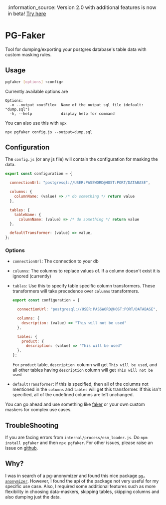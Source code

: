 <table>
  <thead>
    <tr>
      <td align="left">
        :information_source: Version 2.0 with additional features is now in beta! <a href="https://www.npmjs.com/package/pgfaker/v/2.0.0-beta.1"> Try here </a>
      </td>
    </tr>
  </thead>
  </tbody>
</table>

# PG-Faker

Tool for dumping/exporting your postgres database's table data with custom masking rules.

## Usage

```bash
pgfaker [options] <config>
```

Currently available options are

```
Options:
  -o --output <outFile>  Name of the output sql file (default: "dump.sql")
  -h, --help             display help for command
```

You can also use this with `npx`

```
npx pgfaker config.js --output=dump.sql
```

## Configuration

The `config.js` (or any js file) will contain the configuration for masking the data.

```js
export const configuration = {

  connectionUrl: "postgresql://USER:PASSWORD@HOST:PORT/DATABASE",

  columns: {
    columnName: (value) => /* do something */ return value
  },

  tables: {
    tableName: {
      columnName: (value) => /* do something */ return value
  },

  defaultTransformer: (value) => value,
};
```

### Options

- `connectionUrl`: The connection to your db

- `columns`: The columns to replace values of. If a column doesn't exist it is ignored (currently)

- `tables`: Use this to specify table specific column transformers. These transformers will take precedence over `columns` transformers.

  ```js
  export const configuration = {

    connectionUrl: "postgresql://USER:PASSWORD@HOST:PORT/DATABASE",

    columns: {
      description: (value) => "This will not be used"
    },

    tables: {
      product: {
        description: (value) => "This will be used"
    },
  };

  ```

  For `product` table, `description `column will get `This will be used`, and all other tables having `description` column will get `This will not be used`

- `defaultTransformer`: if this is specified, then all of the columns not mentioned in the `columns` and `tables` will get this transformer. If this isn't specified, all of the undefined columns are left unchanged.

You can go ahead and use something like [faker](https://www.npmjs.com/package/@faker-js/faker) or your own custom maskers for complex use cases.

## TroubleShooting

If you are facing errors from `internal/process/esm_loader.js`. Do `npm install pgfaker` and then `npx pgfaker`.
For other issues, please raise an issue on [github](https://github.com/imanpalsingh/pg-faker/issues).

## Why?

I was in search of a pg-anonymizer and found this nice package [`pg-anonymizer`](https://github.com/rap2hpoutre/pg-anonymizer). However, I found the api of the package not very useful for my specific use case. Also, I required some additional features such as more flexibility in choosing data-maskers, skipping tables, skipping columns and also dumping just the data.
